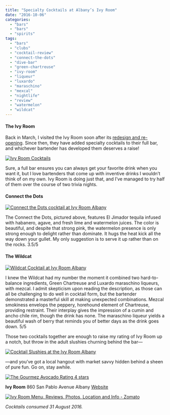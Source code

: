 ```yaml
---
title: "Specialty Cocktails at Albany’s Ivy Room"
date: "2016-10-06"
categories: 
  - "bars"
  - "bars"
  - "spirits"
tags: 
  - "bars"
  - "clubs"
  - "cocktail-review"
  - "connect-the-dots"
  - "dive-bar"
  - "green-chartreuse"
  - "ivy-room"
  - "liqueur"
  - "luxardo"
  - "maraschino"
  - "mexcal"
  - "nightlife"
  - "review"
  - "watermelon"
  - "wildcat"
---
```


#### The Ivy Room

Back in March, I visited the Ivy Room soon after its [redesign and re-opening](http://thegourmez.com/2016/03/29/ivy-room-albany-review/). Since then, they have added specialty cocktails to their full bar, and whichever bartender has developed them deserves a raise!

[![Ivy Room Cocktails](http://s3.amazonaws.com/thegourmez-wpmedia/2016/10/Ivy-Room-Drinks-01-333x500.jpg)](http://s3.amazonaws.com/thegourmez-wpmedia/2016/10/Ivy-Room-Drinks-01.jpg)

Sure, a full bar ensures you can always get your favorite drink when you want it, but I love bartenders that come up with inventive drinks I wouldn’t think of on my own. Ivy Room is doing just that, and I’ve managed to try half of them over the course of two trivia nights.

#### Connect the Dots

[![Connect the Dots cocktail at Ivy Room Albany](http://s3.amazonaws.com/thegourmez-wpmedia/2016/10/Ivy-Room-Drinks-04-393x500.jpg)](http://s3.amazonaws.com/thegourmez-wpmedia/2016/10/Ivy-Room-Drinks-04.jpg)

The Connect the Dots, pictured above, features El Jimador tequila infused with habanero, agave, and fresh lime and watermelon juices. The color is beautiful, and despite that strong pink, the watermelon presence is only strong enough to delight rather than dominate. It hugs the heat kick all the way down your gullet. My only suggestion is to serve it up rather than on the rocks. 3.5/5

#### The Wildcat

[![Wildcat Cocktail at Ivy Room Albany](http://s3.amazonaws.com/thegourmez-wpmedia/2016/10/Ivy-Room-Drinks-03-333x500.jpg)](http://s3.amazonaws.com/thegourmez-wpmedia/2016/10/Ivy-Room-Drinks-03.jpg)

I knew the Wildcat had my number the moment it combined two hard-to-balance ingredients, Green Chartreuse and Luxardo maraschino liqueurs, with mezcal. I admit skepticism upon reading the description, as those can all be challenging to do well in cocktail form, but the bartender demonstrated a masterful skill at making unexpected combinations. Mezcal smokiness envelops the peppery, horehound element of Chartreuse, providing restraint. Their interplay gives the impression of a cumin and ancho chile rim, though the drink has none. The maraschino liqueur yields a beautiful wash of berry that reminds you of better days as the drink goes down. 5/5

Those two cocktails together are enough to raise my rating of Ivy Room up a notch, but throw in the adult slushies churning behind the bar—

[![Cocktail Slushies at the Ivy Room Albany](http://s3.amazonaws.com/thegourmez-wpmedia/2016/10/Ivy-Room-Drinks-02-402x500.jpg)](http://s3.amazonaws.com/thegourmez-wpmedia/2016/10/Ivy-Room-Drinks-02.jpg)

—and you’ve got a local hangout with market savvy hidden behind a sheen of pure fun. Go on, stay awhile.

[![The Gourmez Avocado Rating 4 stars](http://s3.amazonaws.com/thegourmez-wpmedia/2009/05/rating_avocado1.gif)](http://s3.amazonaws.com/thegourmez-wpmedia/2009/05/rating_avocado1.gif)

**Ivy Room** 860 San Pablo Avenue Albany [Website](http://ivyroom.com/)

[![Ivy Room Menu, Reviews, Photos, Location and Info - Zomato](https://www.zomato.com/logo/16861848/minilink)](https://www.zomato.com/albany-ca/ivy-room-albany "View Menu, Reviews, Photos & Information about Ivy Room, Albany and other Restaurants in Albany")

_Cocktails consumed 31 August 2016._
